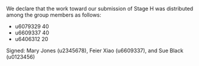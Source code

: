 We declare that the work toward our submission of Stage H was distributed among the group members as follows:

* u6079329 40
* u6609337 40
* u6406312 20

Signed: Mary Jones (u2345678), Feier Xiao (u6609337), and Sue Black (u0123456)

